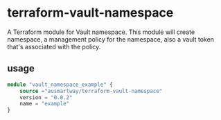 # terraform-vault-namespace
A Terraform module for Vault namespace. This module will create namespace, a management policy for the namespace, also a vault token that's associated with the policy.

## usage
```terraform
module "vault_namespace_example" {
    source ="ausmartway/terraform-vault-namespace"
    version = "0.0.2"
    name = "example"
} 
```

